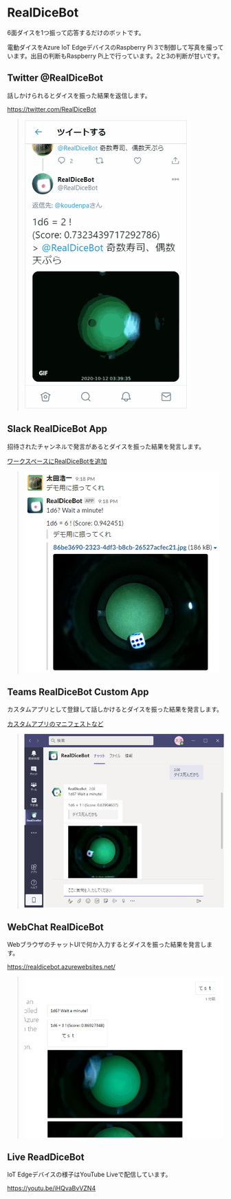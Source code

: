 # RealDiceBot

6面ダイスを1つ振って応答するだけのボットです。

電動ダイスをAzure IoT EdgeデバイスのRaspberry Pi 3で制御して写真を撮っています。出目の判断もRaspberry Pi上で行っています。2と3の判断が甘いです。

## Twitter @RealDiceBot

話しかけられるとダイスを振った結果を返信します。

https://twitter.com/RealDiceBot

>![](docs/images/twitter.gif)

## Slack RealDiceBot App

招待されたチャンネルで発言があるとダイスを振った結果を発言します。

[ワークスペースにRealDiceBotを追加](https://slack.com/oauth/v2/authorize?scope=channels%3ahistory%2cchannels%3aread%2cchat%3awrite%2cdnd%3aread%2cemoji%3aread%2cfiles%3aread%2cfiles%3awrite%2cgroups%3ahistory%2cgroups%3aread%2cim%3ahistory%2cim%3aread%2cim%3awrite%2cmpim%3ahistory%2cmpim%3aread%2cmpim%3awrite%2cpins%3aread%2cpins%3awrite%2creactions%3aread%2creactions%3awrite%2cteam%3aread%2cusergroups%3aread%2cusers%3aread%2cusers%3awrite%2cusers%3aread.email&client_id=1355365951317.1382300768304&redirect_uri=https%3a%2f%2fslack.botframework.com%2fHome%2fauth%2fv2&state=RealDiceBot)

>![](docs/images/slack.png)

## Teams RealDiceBot Custom App

カスタムアプリとして登録して話しかけるとダイスを振った結果を発言します。

[カスタムアプリのマニフェストなど](./channels/teams/)

>![](docs/images/teams.png)

## WebChat RealDiceBot

WebブラウザのチャットUIで何か入力するとダイスを振った結果を発言します。

https://realdicebot.azurewebsites.net/

>![](docs/images/webchat.png)

## Live ReadDiceBot

IoT Edgeデバイスの様子はYouTube Liveで配信しています。

https://youtu.be/iHQvaBvVZN4

